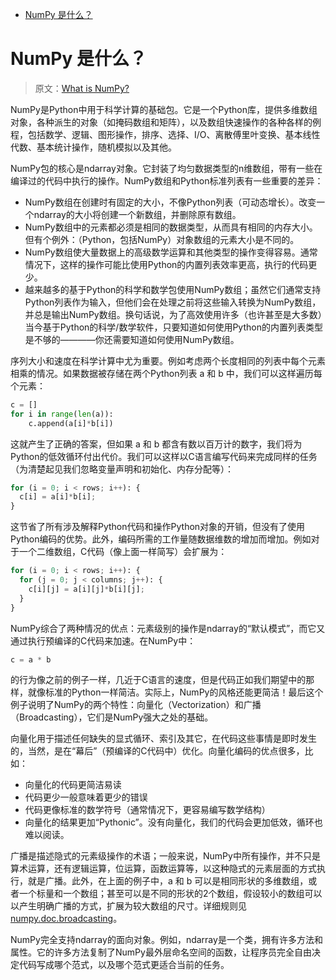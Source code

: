 <!-- TOC -->

- [NumPy 是什么？](#numpy-%E6%98%AF%E4%BB%80%E4%B9%88%EF%BC%9F)

<!-- /TOC -->
# NumPy 是什么？

> 原文：[What is NumPy?](http://docs.scipy.org/doc/numpy-dev/user/whatisnumpy.html)

NumPy是Python中用于科学计算的基础包。它是一个Python库，提供多维数组对象，各种派生的对象（如掩码数组和矩阵），以及数组快速操作的各种各样的例程，包括数学、逻辑、图形操作，排序、选择、I/O、离散傅里叶变换、基本线性代数、基本统计操作，随机模拟以及其他。

NumPy包的核心是ndarray对象。它封装了均匀数据类型的n维数组，带有一些在编译过的代码中执行的操作。NumPy数组和Python标准列表有一些重要的差异：

- NumPy数组在创建时有固定的大小，不像Python列表（可动态增长）。改变一个ndarray的大小将创建一个新数组，并删除原有数组。
- NumPy数组中的元素都必须是相同的数据类型，从而具有相同的内存大小。但有个例外：（Python，包括NumPy）对象数组的元素大小是不同的。
- NumPy数组使大量数据上的高级数学运算和其他类型的操作变得容易。通常情况下，这样的操作可能比使用Python的内置列表效率更高，执行的代码更少。
- 越来越多的基于Python的科学和数学包使用NumPy数组；虽然它们通常支持Python列表作为输入，但他们会在处理之前将这些输入转换为NumPy数组，并总是输出NumPy数组。换句话说，为了高效使用许多（也许甚至是大多数）当今基于Python的科学/数学软件，只要知道如何使用Python的内置列表类型是不够的————你还需要知道如何使用NumPy数组。

序列大小和速度在科学计算中尤为重要。例如考虑两个长度相同的列表中每个元素相乘的情况。如果数据被存储在两个Python列表 a 和 b 中，我们可以这样遍历每个元素：

```python
c = []
for i in range(len(a)):
    c.append(a[i]*b[i])
```

这就产生了正确的答案，但如果 a 和 b 都含有数以百万计的数字，我们将为Python的低效循环付出代价。我们可以这样以C语言编写代码来完成同样的任务（为清楚起见我们忽略变量声明和初始化、内存分配等）：

```python
for (i = 0; i < rows; i++): {
  c[i] = a[i]*b[i];
}
```

这节省了所有涉及解释Python代码和操作Python对象的开销，但没有了使用Python编码的优势。此外，编码所需的工作量随数据维数的增加而增加。例如对于一个二维数组，C代码（像上面一样简写）会扩展为：

```python
for (i = 0; i < rows; i++): {
  for (j = 0; j < columns; j++): {
    c[i][j] = a[i][j]*b[i][j];
  }
}
```

NumPy综合了两种情况的优点：元素级别的操作是ndarray的“默认模式”，而它又通过执行预编译的C代码来加速。在NumPy中：

```python
c = a * b
```

的行为像之前的例子一样，几近于C语言的速度，但是代码正如我们期望中的那样，就像标准的Python一样简洁。实际上，NumPy的风格还能更简洁！最后这个例子说明了NumPy的两个特性：向量化（Vectorization）和广播（Broadcasting），它们是NumPy强大之处的基础。

向量化用于描述任何缺失的显式循环、索引及其它，在代码这些事情是即时发生的，当然，是在“幕后”（预编译的C代码中）优化。向量化编码的优点很多，比如：

- 向量化的代码更简洁易读
- 代码更少一般意味着更少的错误
- 代码更像标准的数学符号（通常情况下，更容易编写数学结构）
- 向量化的结果更加“Pythonic”。没有向量化，我们的代码会更加低效，循环也难以阅读。

广播是描述隐式的元素级操作的术语；一般来说，NumPy中所有操作，并不只是算术运算，还有逻辑运算，位运算，函数运算等，以这种隐式的元素层面的方式执行，就是广播。此外，在上面的例子中，a 和 b 可以是相同形状的多维数组，或者一个标量和一个数组；甚至可以是不同的形状的2个数组，假设较小的数组可以以产生明确广播的方式，扩展为较大数组的尺寸。详细规则见 [numpy.doc.broadcasting](http://docs.scipy.org/doc/numpy-dev/user/basics.broadcasting.html#module-numpy.doc.broadcasting)。

NumPy完全支持ndarray的面向对象。例如，ndarray是一个类，拥有许多方法和属性。它的许多方法复制了NumPy最外层命名空间的函数，让程序员完全自由决定代码写成哪个范式，以及哪个范式更适合当前的任务。

